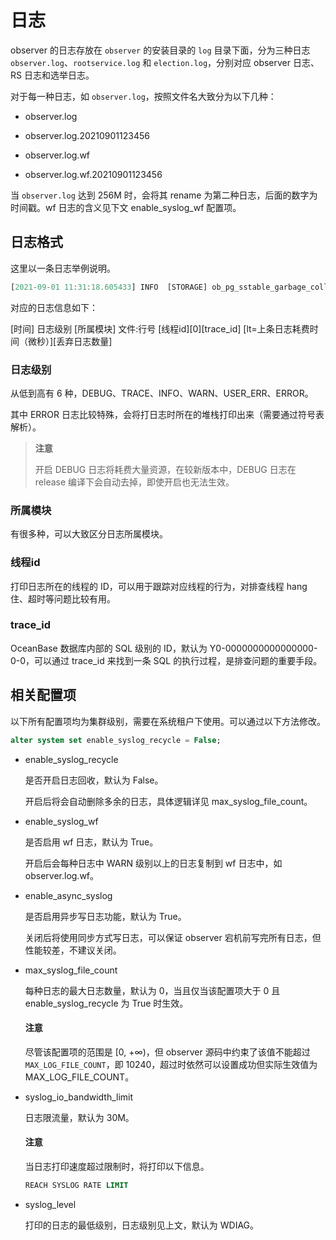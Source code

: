 # 日志

observer 的日志存放在 `observer` 的安装目录的 `log` 目录下面，分为三种日志 `observer.log`、`rootservice.log` 和 `election.log`，分别对应 observer 日志、RS 日志和选举日志。

对于每一种日志，如 `observer.log`，按照文件名大致分为以下几种：

* observer.log

* observer.log.20210901123456

* observer.log.wf

* observer.log.wf.20210901123456

当 `observer.log` 达到 256M 时，会将其 rename 为第二种日志，后面的数字为时间戳。wf 日志的含义见下文 enable_syslog_wf 配置项。

## 日志格式

这里以一条日志举例说明。

```javascript
[2021-09-01 11:31:18.605433] INFO  [STORAGE] ob_pg_sstable_garbage_collector.cpp:170 [38715][0][Y0-0000000000000000-0-0] [lt=15] [dc=0] do one gc free sstable by queue(ret=0, free sstable cnt=0)
```

对应的日志信息如下：

\[时间\] 日志级别 \[所属模块\] 文件:行号 \[线程id\]\[0\]\[trace_id\] \[lt=上条日志耗费时间（微秒）\]\[丢弃日志数量\]

### 日志级别

从低到高有 6 种，DEBUG、TRACE、INFO、WARN、USER_ERR、ERROR。

其中 ERROR 日志比较特殊，会将打日志时所在的堆栈打印出来（需要通过符号表解析）。

>**注意**
>
>开启 DEBUG 日志将耗费大量资源，在较新版本中，DEBUG 日志在 release 编译下会自动去掉，即使开启也无法生效。

### 所属模块

有很多种，可以大致区分日志所属模块。

### 线程id

打印日志所在的线程的 ID，可以用于跟踪对应线程的行为，对排查线程 hang 住、超时等问题比较有用。

### trace_id

OceanBase 数据库内部的 SQL 级别的 ID，默认为 Y0-0000000000000000-0-0，可以通过 trace_id 来找到一条 SQL 的执行过程，是排查问题的重要手段。

## 相关配置项

以下所有配置项均为集群级别，需要在系统租户下使用。可以通过以下方法修改。

```sql
alter system set enable_syslog_recycle = False;
```

* enable_syslog_recycle

  是否开启日志回收，默认为 False。

  开启后将会自动删除多余的日志，具体逻辑详见 max_syslog_file_count。
  
* enable_syslog_wf

  是否启用 wf 日志，默认为 True。

  开启后会每种日志中 WARN 级别以上的日志复制到 wf 日志中，如 observer.log.wf。
  
* enable_async_syslog

  是否启用异步写日志功能，默认为 True。

  关闭后将使用同步方式写日志，可以保证 observer 宕机前写完所有日志，但性能较差，不建议关闭。
  
* max_syslog_file_count

  每种日志的最大日志数量，默认为 0，当且仅当该配置项大于 0 且 enable_syslog_recycle 为 True 时生效。

  <main id="notice" type='notice'>
    <h4>注意</h4>
    <p>尽管该配置项的范围是 [0, +∞)，但 observer 源码中约束了该值不能超过 <code>MAX_LOG_FILE_COUNT</code>，即 10240，超过时依然可以设置成功但实际生效值为 MAX_LOG_FILE_COUNT。</p>
  </main>
  
* syslog_io_bandwidth_limit

  日志限流量，默认为 30M。

  <main id="notice" type='notice'>
    <h4>注意</h4>
    <p>当日志打印速度超过限制时，将打印以下信息。</p>
  </main>

  ```sql
  REACH SYSLOG RATE LIMIT
  ```

* syslog_level

  打印的日志的最低级别，日志级别见上文，默认为 WDIAG。
  